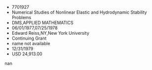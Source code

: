 
* 7701927
* Numerical Studies of Nonlinear Elastic and Hydrodynamic Stability Problems
* DMS,APPLIED MATHEMATICS
* 06/01/1977,07/25/1978
* Edward Reiss,NY,New York University
* Continuing Grant
*   name not available
* 12/31/1979
* USD 24,913.00

nan
